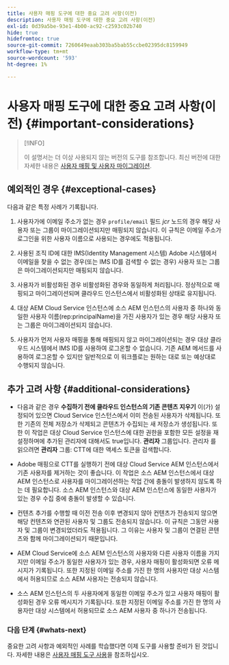 ```yaml
---
title: 사용자 매핑 도구에 대한 중요 고려 사항(이전)
description: 사용자 매핑 도구에 대한 중요 고려 사항(이전)
exl-id: 0d39a5be-93e1-4b00-ac92-c2593c02b740
hide: true
hidefromtoc: true
source-git-commit: 7260649eaab303ba5bab55ccbe02395dc8159949
workflow-type: tm+mt
source-wordcount: '593'
ht-degree: 1%

---
```


# 사용자 매핑 도구에 대한 중요 고려 사항(이전) {#important-considerations}

>[!INFO]
>
>이 설명서는 더 이상 사용되지 않는 버전의 도구를 참조합니다. 최신 버전에 대한 자세한 내용은 [사용자 매핑 및 사용자 마이그레이션](/help/journey-migration/content-transfer-tool/using-content-transfer-tool/user-mapping-and-migration.md).

## 예외적인 경우 {#exceptional-cases}

다음과 같은 특정 사례가 기록됩니다.

1. 사용자가에 이메일 주소가 없는 경우 `profile/email` 필드 *jcr* 노드의 경우 해당 사용자 또는 그룹이 마이그레이션되지만 매핑되지 않습니다. 이 규칙은 이메일 주소가 로그인을 위한 사용자 이름으로 사용되는 경우에도 적용됩니다.

1. 사용된 조직 ID에 대한 IMS(Identity Management 시스템) Adobe 시스템에서 이메일을 찾을 수 없는 경우(또는 IMS ID를 검색할 수 없는 경우) 사용자 또는 그룹은 마이그레이션되지만 매핑되지 않습니다.

1. 사용자가 비활성화된 경우 비활성화된 경우와 동일하게 처리됩니다. 정상적으로 매핑되고 마이그레이션되며 클라우드 인스턴스에서 비활성화된 상태로 유지됩니다.

1. 대상 AEM Cloud Service 인스턴스에 소스 AEM 인스턴스의 사용자 중 하나와 동일한 사용자 이름(rep:principalName)을 가진 사용자가 있는 경우 해당 사용자 또는 그룹은 마이그레이션되지 않습니다.

1. 사용자가 먼저 사용자 매핑을 통해 매핑되지 않고 마이그레이션되는 경우 대상 클라우드 시스템에서 IMS ID를 사용하여 로그온할 수 없습니다. 기존 AEM 메서드를 사용하여 로그온할 수 있지만 일반적으로 이 워크플로는 원하는 대로 또는 예상대로 수행되지 않습니다.

## 추가 고려 사항 {#additional-considerations}

* 다음과 같은 경우 **수집하기 전에 클라우드 인스턴스의 기존 콘텐츠 지우기** 이(가) 설정되어 있으면 Cloud Service 인스턴스에서 이미 전송된 사용자가 삭제됩니다. 또한 기존의 전체 저장소가 삭제되고 콘텐츠가 수집되는 새 저장소가 생성됩니다. 또한 이 작업은 대상 Cloud Service 인스턴스에 대한 권한을 포함한 모든 설정을 재설정하며에 추가된 관리자에 대해서도 true입니다. **관리자** 그룹입니다. 관리자 를 읽으려면 **관리자** 그룹: CTT에 대한 액세스 토큰을 검색합니다.

* Adobe 매핑으로 CTT를 실행하기 전에 대상 Cloud Service AEM 인스턴스에서 기존 사용자를 제거하는 것이 좋습니다. 이 작업은 소스 AEM 인스턴스에서 대상 AEM 인스턴스로 사용자를 마이그레이션하는 작업 간에 충돌이 발생하지 않도록 하는 데 필요합니다. 소스 AEM 인스턴스와 대상 AEM 인스턴스에 동일한 사용자가 있는 경우 수집 중에 충돌이 발생할 수 있습니다.

* 컨텐츠 추가를 수행할 때 이전 전송 이후 변경되지 않아 컨텐츠가 전송되지 않으면 해당 컨텐츠와 연관된 사용자 및 그룹도 전송되지 않습니다. 이 규칙은 그동안 사용자 및 그룹이 변경되었더라도 적용됩니다. 그 이유는 사용자 및 그룹이 연결된 콘텐츠와 함께 마이그레이션되기 때문입니다.

* AEM Cloud Service에 소스 AEM 인스턴스의 사용자와 다른 사용자 이름을 가지지만 이메일 주소가 동일한 사용자가 있는 경우, 사용자 매핑이 활성화되면 오류 메시지가 기록됩니다. 또한 지정된 이메일 주소를 가진 한 명의 사용자만 대상 시스템에서 허용되므로 소스 AEM 사용자는 전송되지 않습니다.

* 소스 AEM 인스턴스의 두 사용자에게 동일한 이메일 주소가 있고 사용자 매핑이 활성화된 경우 오류 메시지가 기록됩니다. 또한 지정된 이메일 주소를 가진 한 명의 사용자만 대상 시스템에서 허용되므로 소스 AEM 사용자 중 하나가 전송됩니다.

### 다음 단계 {#whats-next}

중요한 고려 사항과 예외적인 사례를 학습했다면 이제 도구를 사용할 준비가 된 것입니다. 자세한 내용은 [사용자 매핑 도구 사용](/help/journey-migration/content-transfer-tool/user-mapping-tool-legacy/using-user-mapping-tool-legacy.md)을 참조하십시오.
